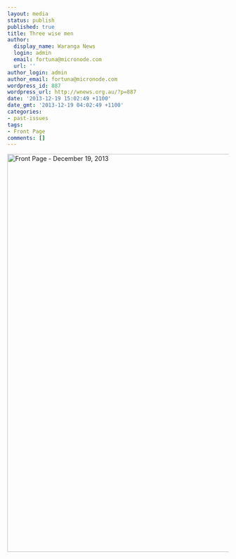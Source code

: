 ```yaml
---
layout: media
status: publish
published: true
title: Three wise men
author:
  display_name: Waranga News
  login: admin
  email: fortuna@micronode.com
  url: ''
author_login: admin
author_email: fortuna@micronode.com
wordpress_id: 887
wordpress_url: http://wnews.org.au/?p=887
date: '2013-12-19 15:02:49 +1100'
date_gmt: '2013-12-19 04:02:49 +1100'
categories:
- past-issues
tags:
- Front Page
comments: []
---
```


<a href="{{ site.url }}/images/2013/12/frontpage-20131219.pdf"><img class="alignnone size-full wp-image-885" alt="Front Page - December 19, 2013" src="{{ site.url }}/images/2013/12/frontpage-20131219.png" width="624" height="907" /></a>
